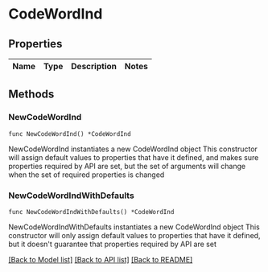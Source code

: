 # CodeWordInd

## Properties

Name | Type | Description | Notes
------------ | ------------- | ------------- | -------------

## Methods

### NewCodeWordInd

`func NewCodeWordInd() *CodeWordInd`

NewCodeWordInd instantiates a new CodeWordInd object
This constructor will assign default values to properties that have it defined,
and makes sure properties required by API are set, but the set of arguments
will change when the set of required properties is changed

### NewCodeWordIndWithDefaults

`func NewCodeWordIndWithDefaults() *CodeWordInd`

NewCodeWordIndWithDefaults instantiates a new CodeWordInd object
This constructor will only assign default values to properties that have it defined,
but it doesn't guarantee that properties required by API are set


[[Back to Model list]](../README.md#documentation-for-models) [[Back to API list]](../README.md#documentation-for-api-endpoints) [[Back to README]](../README.md)


